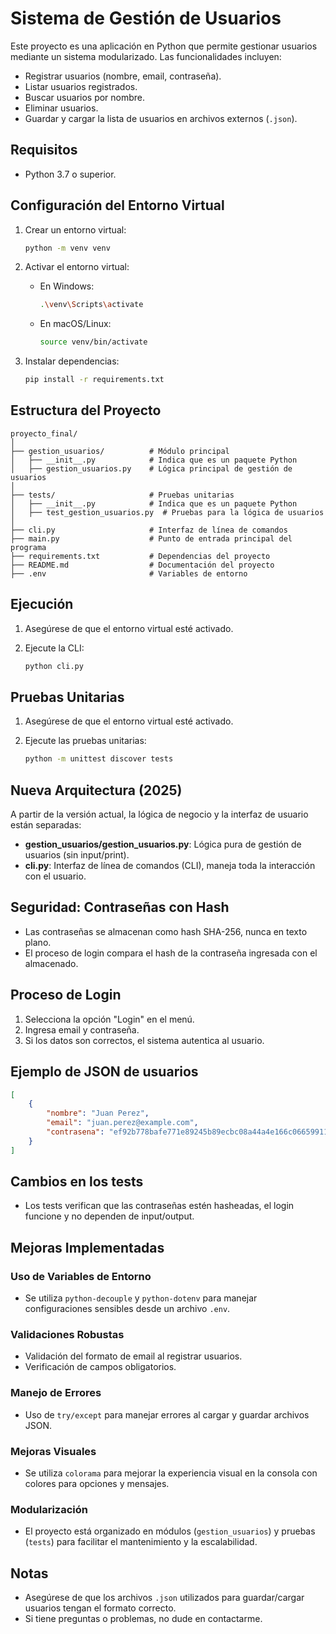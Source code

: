# Sistema de Gestión de Usuarios

Este proyecto es una aplicación en Python que permite gestionar usuarios mediante un sistema modularizado. Las funcionalidades incluyen:

- Registrar usuarios (nombre, email, contraseña).
- Listar usuarios registrados.
- Buscar usuarios por nombre.
- Eliminar usuarios.
- Guardar y cargar la lista de usuarios en archivos externos (`.json`).

## Requisitos

- Python 3.7 o superior.

## Configuración del Entorno Virtual

1. Crear un entorno virtual:

   ```bash
   python -m venv venv
   ```

2. Activar el entorno virtual:

   - En Windows:
     ```bash
     .\venv\Scripts\activate
     ```
   - En macOS/Linux:
     ```bash
     source venv/bin/activate
     ```

3. Instalar dependencias:

   ```bash
   pip install -r requirements.txt
   ```

## Estructura del Proyecto

```
proyecto_final/
│
├── gestion_usuarios/          # Módulo principal
│   ├── __init__.py            # Indica que es un paquete Python
│   ├── gestion_usuarios.py    # Lógica principal de gestión de usuarios
│
├── tests/                     # Pruebas unitarias
│   ├── __init__.py            # Indica que es un paquete Python
│   ├── test_gestion_usuarios.py  # Pruebas para la lógica de usuarios
│
├── cli.py                     # Interfaz de línea de comandos
├── main.py                    # Punto de entrada principal del programa
├── requirements.txt           # Dependencias del proyecto
├── README.md                  # Documentación del proyecto
├── .env                       # Variables de entorno
```

## Ejecución

1. Asegúrese de que el entorno virtual esté activado.
2. Ejecute la CLI:

   ```bash
   python cli.py
   ```

## Pruebas Unitarias

1. Asegúrese de que el entorno virtual esté activado.
2. Ejecute las pruebas unitarias:

   ```bash
   python -m unittest discover tests
   ```

## Nueva Arquitectura (2025)

A partir de la versión actual, la lógica de negocio y la interfaz de usuario están separadas:

- **gestion_usuarios/gestion_usuarios.py**: Lógica pura de gestión de usuarios (sin input/print).
- **cli.py**: Interfaz de línea de comandos (CLI), maneja toda la interacción con el usuario.

## Seguridad: Contraseñas con Hash

- Las contraseñas se almacenan como hash SHA-256, nunca en texto plano.
- El proceso de login compara el hash de la contraseña ingresada con el almacenado.

## Proceso de Login

1. Selecciona la opción "Login" en el menú.
2. Ingresa email y contraseña.
3. Si los datos son correctos, el sistema autentica al usuario.

## Ejemplo de JSON de usuarios

```json
[
    {
        "nombre": "Juan Perez",
        "email": "juan.perez@example.com",
        "contrasena": "ef92b778bafe771e89245b89ecbc08a44a4e166c06659911881f383d4473e94f"
    }
]
```

## Cambios en los tests

- Los tests verifican que las contraseñas estén hasheadas, el login funcione y no dependen de input/output.

## Mejoras Implementadas

### Uso de Variables de Entorno
- Se utiliza `python-decouple` y `python-dotenv` para manejar configuraciones sensibles desde un archivo `.env`.

### Validaciones Robustas
- Validación del formato de email al registrar usuarios.
- Verificación de campos obligatorios.

### Manejo de Errores
- Uso de `try/except` para manejar errores al cargar y guardar archivos JSON.

### Mejoras Visuales
- Se utiliza `colorama` para mejorar la experiencia visual en la consola con colores para opciones y mensajes.

### Modularización
- El proyecto está organizado en módulos (`gestion_usuarios`) y pruebas (`tests`) para facilitar el mantenimiento y la escalabilidad.

## Notas

- Asegúrese de que los archivos `.json` utilizados para guardar/cargar usuarios tengan el formato correcto.
- Si tiene preguntas o problemas, no dude en contactarme.
